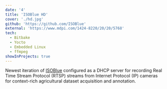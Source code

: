 ```yaml
---
date: '4'
title: 'ISOBlue HD'
cover: './hd.jpg'
github: 'https://github.com/ISOBlue'
external: 'https://www.mdpi.com/1424-8220/20/20/5768'
tech:
  - Bitbake
  - Yocto
  - Embedded Linux
  - ffmpeg
showInProjects: true
---
```


Newest iteration of [ISOBlue](https://www.isoblue.org/) configured as a DHCP
server for recording Real Time Stream Protocol (RTSP) streams from Internet
Protocol (IP) cameras for context-rich agricultural dataset acquisition and
annotation.
